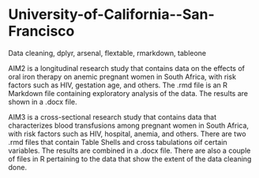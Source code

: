 # University-of-California--San-Francisco
Data cleaning, dplyr, arsenal, flextable, rmarkdown, tableone

AIM2 is a longitudinal research study that contains data on the effects of oral iron therapy on anemic pregnant women in South Africa, with risk factors such as HIV, gestation age, and others. The .rmd file is an R Markdown file containing exploratory analysis of the data. The results are shown in a .docx file.

AIM3 is a cross-sectional research study that contains data that characterizes blood transfusions among pregnant women in South Africa, with risk factors such as HIV, hospital, anemia, and others. There are two .rmd files that contain Table Shells and cross tabulations oif certain variables. The results are combined in a .docx file. There are also a couple of files in R pertaining to the data that show the extent of the data cleaning done.
